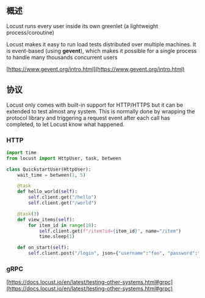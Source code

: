 
## 概述

Locust runs every user inside its own greenlet (a lightweight process/coroutine)

Locust makes it easy to run load tests distributed over multiple machines. It is event-based (using **gevent**), which makes it possible for a single process to handle many thousands concurrent users

[https://www.gevent.org/intro.html](https://www.gevent.org/intro.html)

## 协议

Locust only comes with built-in support for HTTP/HTTPS but it can be extended to test almost any system. This is normally done by wrapping the protocol library and triggering a request event after each call has completed, to let Locust know what happened.

### HTTP

```python
import time
from locust import HttpUser, task, between

class QuickstartUser(HttpUser):
    wait_time = between(1, 5)

    @task
    def hello_world(self):
        self.client.get("/hello")
        self.client.get("/world")

    @task(3)
    def view_items(self):
        for item_id in range(10):
            self.client.get(f"/item?id={item_id}", name="/item")
            time.sleep(1)

    def on_start(self):
        self.client.post("/login", json={"username":"foo", "password":"bar"})
```

### gRPC

[https://docs.locust.io/en/latest/testing-other-systems.html#grpc](https://docs.locust.io/en/latest/testing-other-systems.html#grpc)

